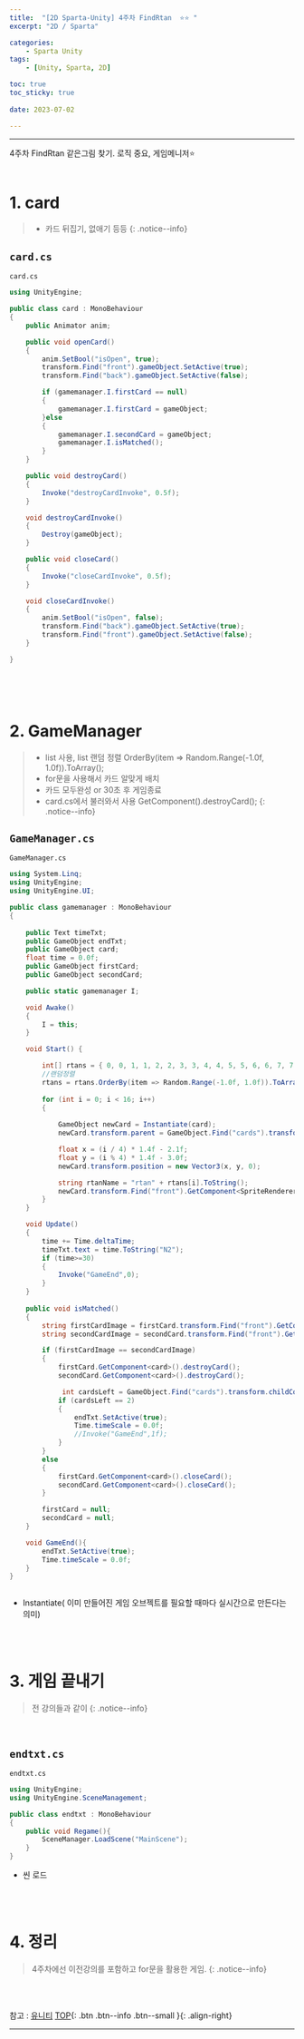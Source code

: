 ```yaml
---
title:  "[2D Sparta-Unity] 4주차 FindRtan  ⭐⭐ "
excerpt: "2D / Sparta"

categories:
    - Sparta Unity
tags:
    - [Unity, Sparta, 2D]

toc: true
toc_sticky: true
 
date: 2023-07-02

---
```

- - -

4주차 FindRtan 같은그림 찾기. 로직 중요, 게임메니저⭐
<br><br>


# 1. card

> - 카드 뒤집기, 없애기 등등
{: .notice--info} 

## `card.cs`

<div class="notice--primary" markdown="1"> 

`card.cs`
```c# 
using UnityEngine;

public class card : MonoBehaviour
{
    public Animator anim;

    public void openCard()
    {
        anim.SetBool("isOpen", true);
        transform.Find("front").gameObject.SetActive(true);
        transform.Find("back").gameObject.SetActive(false);

        if (gamemanager.I.firstCard == null)
        {
            gamemanager.I.firstCard = gameObject;
        }else
        {
            gamemanager.I.secondCard = gameObject;
            gamemanager.I.isMatched();
        }
    }

    public void destroyCard()
    {
        Invoke("destroyCardInvoke", 0.5f);
    }

    void destroyCardInvoke()
    {
        Destroy(gameObject);
    }

    public void closeCard()
    {
        Invoke("closeCardInvoke", 0.5f);
    }

    void closeCardInvoke()
    {
        anim.SetBool("isOpen", false);
        transform.Find("back").gameObject.SetActive(true);
        transform.Find("front").gameObject.SetActive(false);
    }

}



```

</div>

<br><br>

# 2. GameManager

> - list 사용, list 랜덤 정렬 OrderBy(item => Random.Range(-1.0f, 1.0f)).ToArray();
> - for문을 사용해서 카드 알맞게 배치
> - 카드 모두완성 or 30초 후 게임종료
> - card.cs에서 불러와서 사용  GetComponent<card>().destroyCard();
{: .notice--info} 

## `GameManager.cs`

<div class="notice--primary" markdown="1"> 

`GameManager.cs`
```c# 
using System.Linq;
using UnityEngine;
using UnityEngine.UI;

public class gamemanager : MonoBehaviour
{
    
    public Text timeTxt;
    public GameObject endTxt;
    public GameObject card;
    float time = 0.0f;
    public GameObject firstCard;
    public GameObject secondCard;

    public static gamemanager I;

    void Awake()
    {
        I = this;
    }

    void Start() {

        int[] rtans = { 0, 0, 1, 1, 2, 2, 3, 3, 4, 4, 5, 5, 6, 6, 7, 7 };
        //랜덤정렬
        rtans = rtans.OrderBy(item => Random.Range(-1.0f, 1.0f)).ToArray();
            
        for (int i = 0; i < 16; i++)
        {
            
            GameObject newCard = Instantiate(card);
            newCard.transform.parent = GameObject.Find("cards").transform;

            float x = (i / 4) * 1.4f - 2.1f;
            float y = (i % 4) * 1.4f - 3.0f;
            newCard.transform.position = new Vector3(x, y, 0);

            string rtanName = "rtan" + rtans[i].ToString();
            newCard.transform.Find("front").GetComponent<SpriteRenderer>().sprite = Resources.Load<Sprite>(rtanName);
        }
    }

    void Update()
    {
        time += Time.deltaTime;
        timeTxt.text = time.ToString("N2");
        if (time>=30)
        {
            Invoke("GameEnd",0);
        }
    }
    
    public void isMatched()
    {
        string firstCardImage = firstCard.transform.Find("front").GetComponent<SpriteRenderer>().sprite.name;
        string secondCardImage = secondCard.transform.Find("front").GetComponent<SpriteRenderer>().sprite.name;

        if (firstCardImage == secondCardImage)
        {
            firstCard.GetComponent<card>().destroyCard();
            secondCard.GetComponent<card>().destroyCard();

             int cardsLeft = GameObject.Find("cards").transform.childCount;
            if (cardsLeft == 2)
            {
                endTxt.SetActive(true);
                Time.timeScale = 0.0f;
                //Invoke("GameEnd",1f);
            }
        }
        else
        {
            firstCard.GetComponent<card>().closeCard();
            secondCard.GetComponent<card>().closeCard();
        }

        firstCard = null;
        secondCard = null;
    }

    void GameEnd(){
        endTxt.SetActive(true);
        Time.timeScale = 0.0f;
    }
}



```
-   Instantiate( 이미 만들어진 게임 오브젝트를 필요할 때마다 실시간으로 만든다는 의미)

</div>

<br><br>

 
# 3. 게임 끝내기

> 전 강의들과 같이
{: .notice--info}

<br>

## `endtxt.cs`

<div class="notice--primary" markdown="1"> 

`endtxt.cs`
```c# 
using UnityEngine;
using UnityEngine.SceneManagement;

public class endtxt : MonoBehaviour
{
    public void Regame(){
        SceneManager.LoadScene("MainScene");
    }
}

```
-   씬 로드

</div>

<br><br>
 
# 4. 정리

> 4주차에선 이전강의를 포함하고 for문을 활용한 게임.
{: .notice--info}

<br><br>

참고 : [유니티](https://docs.unity3d.com/kr/)
[TOP](#){: .btn .btn--info .btn--small }{: .align-right}
<br>
- - -
